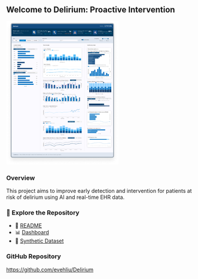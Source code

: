 ## Welcome to Delirium: Proactive Intervention
![Dashboard Preview](assets/dashboard_preview.png)

### Overview
This project aims to improve early detection and intervention for patients at risk of delirium using AI and real-time EHR data.

### 📁 Explore the Repository
- 📄 [README](https://evehliu.github.io/Delirium/README.md/)
- 📊 [Dashboard](https://evehliu.github.io/Delirium/Dashboard/)
- 🧪 [Synthetic Dataset](https://evehliu.github.io/Delirium/Synthetic%20Dataset/)

### GitHub Repository
https://github.com/evehliu/Delirium
